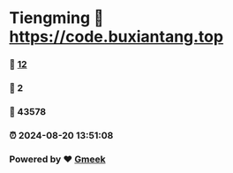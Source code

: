 # Tiengming :link: https://code.buxiantang.top 
### :page_facing_up: [12](https://code.buxiantang.top/tag.html) 
### :speech_balloon: 2 
### :hibiscus: 43578 
### :alarm_clock: 2024-08-20 13:51:08 
### Powered by :heart: [Gmeek](https://github.com/Meekdai/Gmeek)
